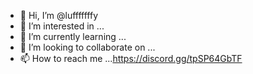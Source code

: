 - 👋 Hi, I’m @lufffffffy
- 👀 I’m interested in ...
- 🌱 I’m currently learning ...
- 💞️ I’m looking to collaborate on ...
- 📫 How to reach me ...https://discord.gg/tpSP64GbTF

<!---
lufffffffy/lufffffffy is a ✨ special ✨ repository because its `README.md` (this file) appears on your GitHub profile.
You can click the Preview link to take a look at your changes.
--->
